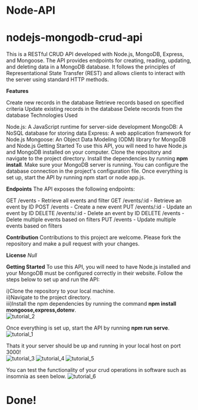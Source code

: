 
# Node-API

# nodejs-mongodb-crud-api
This is a RESTful CRUD API developed with Node.js, MongoDB, Express, and Mongoose. The API provides endpoints for creating, reading, updating, and deleting data in a MongoDB database. It follows the principles of Representational State Transfer (REST) and allows clients to interact with the server using standard HTTP methods.

**Features**

Create new records in the database
Retrieve records based on specified criteria
Update existing records in the database
Delete records from the database
Technologies Used

Node.js: A JavaScript runtime for server-side development
MongoDB: A NoSQL database for storing data
Express: A web application framework for Node.js
Mongoose: An Object Data Modeling (ODM) library for MongoDB and Node.js
Getting Started
To use this API, you will need to have Node.js and MongoDB installed on your computer. Clone the repository and navigate to the project directory. Install the dependencies by running **npm install**. Make sure your MongoDB server is running. You can configure the database connection in the project's configuration file. Once everything is set up, start the API by running npm start or node app.js.

**Endpoints**
The API exposes the following endpoints:

GET /events - Retrieve all events and filter
GET /events/:id - Retrieve an event by ID
POST /events - Create a new event
PUT /events/:id - Update an event by ID
DELETE /events/:id - Delete an event by ID
DELETE /events - Delete multiple events based on filters
PUT /events - Update multiple events based on filters

**Contribution**
Contributions to this project are welcome. Please fork the repository and make a pull request with your changes.

**License**
_Null_

**Getting Started**
To use this API, you will need to have Node.js installed and your MongoDB must be configured correctly in their website. Follow the steps below to set up and run the API:

i)Clone the repository to your local machine.<br>
ii)Navigate to the project directory.<br>
iii)Install the npm dependencies by running the command **npm install mongoose,express,dotenv**.<br>
![tutorial_2](https://github.com/rempakos/Node-API/assets/44623491/244c1e42-810b-4fd2-833e-d686dbf0b653)

Once everything is set up, start the API by running **npm run serve**.<br>
![tutorial_1](https://github.com/rempakos/Node-API/assets/44623491/a39b085f-cc28-446a-926f-f5d85662310e)

Thats it your server should be up and running in your local host on port 3000!<br>
![tutorial_3](https://github.com/rempakos/Node-API/assets/44623491/7550c77b-6c49-4a20-a1a7-ba2db400894b)
![tutorial_4](https://github.com/rempakos/Node-API/assets/44623491/e0100e17-0a0b-4c19-9655-a3b6b87a4654)
![tutorial_5](https://github.com/rempakos/Node-API/assets/44623491/a95899e3-bf12-4326-9891-63a059dd0162)

You can test the functionality of your crud operations in software such as insomnia as seen below.
![tutorial_6](https://github.com/rempakos/Node-API/assets/44623491/8edfbed7-e785-422c-8849-5c8a48e64c7e)


# Done!
